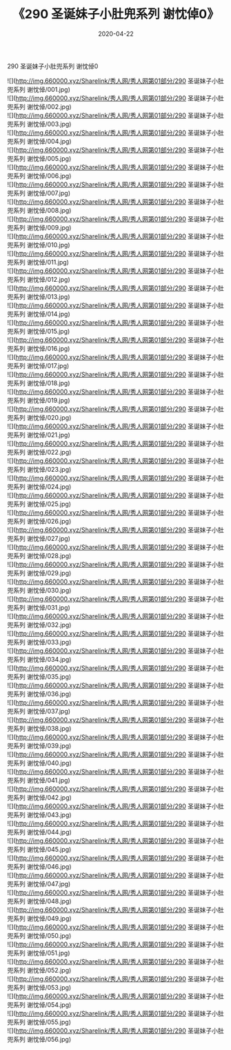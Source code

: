 ﻿---
layout: post
title:  《290 圣诞妹子小肚兜系列 谢忱倬0》
date:   2020-04-22
img: http://img.660000.xyz/Sharelink/秀人网/秀人网第01部分/290 圣诞妹子小肚兜系列 谢忱倬0/000.jpg
categories: [美女, 清纯, 唯美]
---

290 圣诞妹子小肚兜系列 谢忱倬0

  ![](http://img.660000.xyz/Sharelink/秀人网/秀人网第01部分/290 圣诞妹子小肚兜系列 谢忱倬/001.jpg) <br> ![](http://img.660000.xyz/Sharelink/秀人网/秀人网第01部分/290 圣诞妹子小肚兜系列 谢忱倬/002.jpg) <br> ![](http://img.660000.xyz/Sharelink/秀人网/秀人网第01部分/290 圣诞妹子小肚兜系列 谢忱倬/003.jpg) <br> ![](http://img.660000.xyz/Sharelink/秀人网/秀人网第01部分/290 圣诞妹子小肚兜系列 谢忱倬/004.jpg) <br> ![](http://img.660000.xyz/Sharelink/秀人网/秀人网第01部分/290 圣诞妹子小肚兜系列 谢忱倬/005.jpg) <br> ![](http://img.660000.xyz/Sharelink/秀人网/秀人网第01部分/290 圣诞妹子小肚兜系列 谢忱倬/006.jpg) <br> ![](http://img.660000.xyz/Sharelink/秀人网/秀人网第01部分/290 圣诞妹子小肚兜系列 谢忱倬/007.jpg) <br> ![](http://img.660000.xyz/Sharelink/秀人网/秀人网第01部分/290 圣诞妹子小肚兜系列 谢忱倬/008.jpg) <br> ![](http://img.660000.xyz/Sharelink/秀人网/秀人网第01部分/290 圣诞妹子小肚兜系列 谢忱倬/009.jpg) <br> ![](http://img.660000.xyz/Sharelink/秀人网/秀人网第01部分/290 圣诞妹子小肚兜系列 谢忱倬/010.jpg) <br> ![](http://img.660000.xyz/Sharelink/秀人网/秀人网第01部分/290 圣诞妹子小肚兜系列 谢忱倬/011.jpg) <br> ![](http://img.660000.xyz/Sharelink/秀人网/秀人网第01部分/290 圣诞妹子小肚兜系列 谢忱倬/012.jpg) <br> ![](http://img.660000.xyz/Sharelink/秀人网/秀人网第01部分/290 圣诞妹子小肚兜系列 谢忱倬/013.jpg) <br> ![](http://img.660000.xyz/Sharelink/秀人网/秀人网第01部分/290 圣诞妹子小肚兜系列 谢忱倬/014.jpg) <br> ![](http://img.660000.xyz/Sharelink/秀人网/秀人网第01部分/290 圣诞妹子小肚兜系列 谢忱倬/015.jpg) <br> ![](http://img.660000.xyz/Sharelink/秀人网/秀人网第01部分/290 圣诞妹子小肚兜系列 谢忱倬/016.jpg) <br> ![](http://img.660000.xyz/Sharelink/秀人网/秀人网第01部分/290 圣诞妹子小肚兜系列 谢忱倬/017.jpg) <br> ![](http://img.660000.xyz/Sharelink/秀人网/秀人网第01部分/290 圣诞妹子小肚兜系列 谢忱倬/018.jpg) <br> ![](http://img.660000.xyz/Sharelink/秀人网/秀人网第01部分/290 圣诞妹子小肚兜系列 谢忱倬/019.jpg) <br> ![](http://img.660000.xyz/Sharelink/秀人网/秀人网第01部分/290 圣诞妹子小肚兜系列 谢忱倬/020.jpg) <br> ![](http://img.660000.xyz/Sharelink/秀人网/秀人网第01部分/290 圣诞妹子小肚兜系列 谢忱倬/021.jpg) <br> ![](http://img.660000.xyz/Sharelink/秀人网/秀人网第01部分/290 圣诞妹子小肚兜系列 谢忱倬/022.jpg) <br> ![](http://img.660000.xyz/Sharelink/秀人网/秀人网第01部分/290 圣诞妹子小肚兜系列 谢忱倬/023.jpg) <br> ![](http://img.660000.xyz/Sharelink/秀人网/秀人网第01部分/290 圣诞妹子小肚兜系列 谢忱倬/024.jpg) <br> ![](http://img.660000.xyz/Sharelink/秀人网/秀人网第01部分/290 圣诞妹子小肚兜系列 谢忱倬/025.jpg) <br> ![](http://img.660000.xyz/Sharelink/秀人网/秀人网第01部分/290 圣诞妹子小肚兜系列 谢忱倬/026.jpg) <br> ![](http://img.660000.xyz/Sharelink/秀人网/秀人网第01部分/290 圣诞妹子小肚兜系列 谢忱倬/027.jpg) <br> ![](http://img.660000.xyz/Sharelink/秀人网/秀人网第01部分/290 圣诞妹子小肚兜系列 谢忱倬/028.jpg) <br> ![](http://img.660000.xyz/Sharelink/秀人网/秀人网第01部分/290 圣诞妹子小肚兜系列 谢忱倬/029.jpg) <br> ![](http://img.660000.xyz/Sharelink/秀人网/秀人网第01部分/290 圣诞妹子小肚兜系列 谢忱倬/030.jpg) <br> ![](http://img.660000.xyz/Sharelink/秀人网/秀人网第01部分/290 圣诞妹子小肚兜系列 谢忱倬/031.jpg) <br> ![](http://img.660000.xyz/Sharelink/秀人网/秀人网第01部分/290 圣诞妹子小肚兜系列 谢忱倬/032.jpg) <br> ![](http://img.660000.xyz/Sharelink/秀人网/秀人网第01部分/290 圣诞妹子小肚兜系列 谢忱倬/033.jpg) <br> ![](http://img.660000.xyz/Sharelink/秀人网/秀人网第01部分/290 圣诞妹子小肚兜系列 谢忱倬/034.jpg) <br> ![](http://img.660000.xyz/Sharelink/秀人网/秀人网第01部分/290 圣诞妹子小肚兜系列 谢忱倬/035.jpg) <br> ![](http://img.660000.xyz/Sharelink/秀人网/秀人网第01部分/290 圣诞妹子小肚兜系列 谢忱倬/036.jpg) <br> ![](http://img.660000.xyz/Sharelink/秀人网/秀人网第01部分/290 圣诞妹子小肚兜系列 谢忱倬/037.jpg) <br> ![](http://img.660000.xyz/Sharelink/秀人网/秀人网第01部分/290 圣诞妹子小肚兜系列 谢忱倬/038.jpg) <br> ![](http://img.660000.xyz/Sharelink/秀人网/秀人网第01部分/290 圣诞妹子小肚兜系列 谢忱倬/039.jpg) <br> ![](http://img.660000.xyz/Sharelink/秀人网/秀人网第01部分/290 圣诞妹子小肚兜系列 谢忱倬/040.jpg) <br> ![](http://img.660000.xyz/Sharelink/秀人网/秀人网第01部分/290 圣诞妹子小肚兜系列 谢忱倬/041.jpg) <br> ![](http://img.660000.xyz/Sharelink/秀人网/秀人网第01部分/290 圣诞妹子小肚兜系列 谢忱倬/042.jpg) <br> ![](http://img.660000.xyz/Sharelink/秀人网/秀人网第01部分/290 圣诞妹子小肚兜系列 谢忱倬/043.jpg) <br> ![](http://img.660000.xyz/Sharelink/秀人网/秀人网第01部分/290 圣诞妹子小肚兜系列 谢忱倬/044.jpg) <br> ![](http://img.660000.xyz/Sharelink/秀人网/秀人网第01部分/290 圣诞妹子小肚兜系列 谢忱倬/045.jpg) <br> ![](http://img.660000.xyz/Sharelink/秀人网/秀人网第01部分/290 圣诞妹子小肚兜系列 谢忱倬/046.jpg) <br> ![](http://img.660000.xyz/Sharelink/秀人网/秀人网第01部分/290 圣诞妹子小肚兜系列 谢忱倬/047.jpg) <br> ![](http://img.660000.xyz/Sharelink/秀人网/秀人网第01部分/290 圣诞妹子小肚兜系列 谢忱倬/048.jpg) <br> ![](http://img.660000.xyz/Sharelink/秀人网/秀人网第01部分/290 圣诞妹子小肚兜系列 谢忱倬/049.jpg) <br> ![](http://img.660000.xyz/Sharelink/秀人网/秀人网第01部分/290 圣诞妹子小肚兜系列 谢忱倬/050.jpg) <br> ![](http://img.660000.xyz/Sharelink/秀人网/秀人网第01部分/290 圣诞妹子小肚兜系列 谢忱倬/051.jpg) <br> ![](http://img.660000.xyz/Sharelink/秀人网/秀人网第01部分/290 圣诞妹子小肚兜系列 谢忱倬/052.jpg) <br> ![](http://img.660000.xyz/Sharelink/秀人网/秀人网第01部分/290 圣诞妹子小肚兜系列 谢忱倬/053.jpg) <br> ![](http://img.660000.xyz/Sharelink/秀人网/秀人网第01部分/290 圣诞妹子小肚兜系列 谢忱倬/054.jpg) <br> ![](http://img.660000.xyz/Sharelink/秀人网/秀人网第01部分/290 圣诞妹子小肚兜系列 谢忱倬/055.jpg) <br> ![](http://img.660000.xyz/Sharelink/秀人网/秀人网第01部分/290 圣诞妹子小肚兜系列 谢忱倬/056.jpg) <br>
